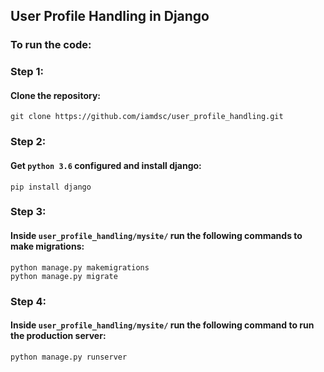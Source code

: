 ## User Profile Handling in Django
### To run the code:
### Step 1:
#### Clone the repository: 
``` 
git clone https://github.com/iamdsc/user_profile_handling.git 
```

### Step 2:
#### Get ```python 3.6``` configured and install django:
``` 
pip install django
```

### Step 3:
#### Inside ```user_profile_handling/mysite/``` run the following commands to make migrations:
``` 
python manage.py makemigrations
python manage.py migrate
```
### Step 4:
#### Inside ```user_profile_handling/mysite/``` run the following command to run the production server:
```
python manage.py runserver
```
